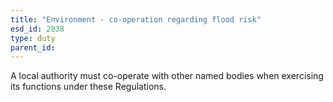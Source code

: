 ```yaml
---
title: "Environment - co-operation regarding flood risk"
esd_id: 2838
type: duty
parent_id:  
---
```


A local authority must co-operate with other named bodies when exercising its functions under these Regulations.

